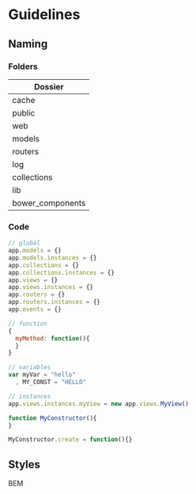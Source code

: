 # Guidelines

## Naming

### Folders

Dossier |
---|
cache |
public |
web |
models |
routers |
log |
collections |
lib |
bower_components |

### Code

```javascript
// global
app.models = {}
app.models.instances = {}
app.collections = {}
app.collections.instances = {}
app.views = {}
app.views.instances = {}
app.routers = {}
app.routers.instances = {}
app.events = {}

// function
{
  myMethod: function(){
  }
}

// variables
var myVar = "hello"
  , MY_CONST = "HELLO"

// instances
app.views.instances.myView = new app.views.MyView()

function MyConstructor(){
}

MyConstructor.create = function(){}
```

## Styles

BEM
